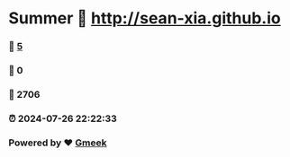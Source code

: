 # Summer :link: http://sean-xia.github.io 
### :page_facing_up: [5](http://sean-xia.github.io/tag.html) 
### :speech_balloon: 0 
### :hibiscus: 2706 
### :alarm_clock: 2024-07-26 22:22:33 
### Powered by :heart: [Gmeek](https://github.com/Meekdai/Gmeek)
